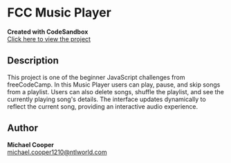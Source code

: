 # FCC Music Player

**Created with CodeSandbox**  
[Click here to view the project](https://fcc_music_player.surge.sh/)

## Description
This project is one of the beginner JavaScript challenges from freeCodeCamp. In this Music Player users can play, pause, and skip songs from a playlist. Users can also delete songs, shuffle the playlist, and see the currently playing song's details. The interface updates dynamically to reflect the current song, providing an interactive audio experience.

## Author
**Michael Cooper**  
michael.cooper1210@ntlworld.com

